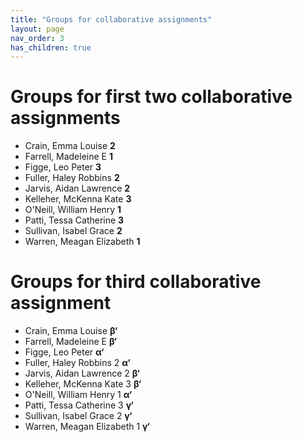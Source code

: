 ```yaml
---
title: "Groups for collaborative assignments"
layout: page
nav_order: 3
has_children: true
---
```



# Groups for first two collaborative assignments


- Crain, Emma Louise **2**
- Farrell, Madeleine E **1**
- Figge, Leo Peter **3**
- Fuller, Haley Robbins **2**
- Jarvis, Aidan Lawrence **2**
- Kelleher, McKenna Kate **3**
- O'Neill, William Henry **1**
- Patti, Tessa Catherine **3**
- Sullivan, Isabel Grace **2**
- Warren, Meagan Elizabeth **1**


# Groups for third collaborative assignment

- Crain, Emma Louise	**β‘**
- Farrell, Madeleine E		**β‘**
- Figge, Leo Peter		**α‘**
- Fuller, Haley Robbins	2	**α‘**
- Jarvis, Aidan Lawrence	2	**β‘**
- Kelleher, McKenna Kate	3	**β‘**
- O'Neill, William Henry	1	**α‘**
- Patti, Tessa Catherine	3	**γ‘**
- Sullivan, Isabel Grace	2	**γ‘**
- Warren, Meagan Elizabeth	1	**γ‘**
